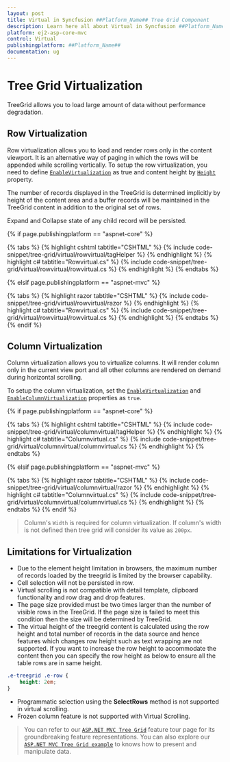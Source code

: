 ```yaml
---
layout: post
title: Virtual in Syncfusion ##Platform_Name## Tree Grid Component
description: Learn here all about Virtual in Syncfusion ##Platform_Name## Tree Grid component of Syncfusion Essential JS 2 and more.
platform: ej2-asp-core-mvc
control: Virtual
publishingplatform: ##Platform_Name##
documentation: ug
---
```



# Tree Grid Virtualization

TreeGrid allows you to load large amount of data without performance degradation.

## Row Virtualization

Row virtualization allows you to load and render rows only in the content viewport. It is an alternative way of paging in which the rows will be appended while scrolling vertically. To setup the row virtualization, you need to define [`EnableVirtualization`](https://help.syncfusion.com/cr/aspnetcore-js2/Syncfusion.EJ2.TreeGrid.TreeGrid.html#Syncfusion_EJ2_TreeGrid_TreeGrid_EnableVirtualization) as true and content height by [`Height`](https://help.syncfusion.com/cr/aspnetcore-js2/Syncfusion.EJ2.TreeGrid.TreeGrid.html#Syncfusion_EJ2_TreeGrid_TreeGrid_Height) property.

The number of records displayed in the TreeGrid is determined implicitly by height of the content area and a buffer records will be maintained in the TreeGrid content in addition to the original set of rows.

Expand and Collapse state of any child record will be persisted.

{% if page.publishingplatform == "aspnet-core" %}

{% tabs %}
{% highlight cshtml tabtitle="CSHTML" %}
{% include code-snippet/tree-grid/virtual/rowvirtual/tagHelper %}
{% endhighlight %}
{% highlight c# tabtitle="Rowvirtual.cs" %}
{% include code-snippet/tree-grid/virtual/rowvirtual/rowvirtual.cs %}
{% endhighlight %}
{% endtabs %}

{% elsif page.publishingplatform == "aspnet-mvc" %}

{% tabs %}
{% highlight razor tabtitle="CSHTML" %}
{% include code-snippet/tree-grid/virtual/rowvirtual/razor %}
{% endhighlight %}
{% highlight c# tabtitle="Rowvirtual.cs" %}
{% include code-snippet/tree-grid/virtual/rowvirtual/rowvirtual.cs %}
{% endhighlight %}
{% endtabs %}
{% endif %}



## Column Virtualization

Column virtualization allows you to virtualize columns. It will render column only in the current view port and all other columns are rendered on demand during horizontal scrolling.

To setup the column virtualization, set the [`EnableVirtualization`](https://help.syncfusion.com/cr/aspnetcore-js2/Syncfusion.EJ2.TreeGrid.TreeGrid.html#Syncfusion_EJ2_TreeGrid_TreeGrid_EnableVirtualization) and [`EnableColumnVirtualization`](https://help.syncfusion.com/cr/aspnetcore-js2/Syncfusion.EJ2.TreeGrid.TreeGrid.html#Syncfusion_EJ2_TreeGrid_TreeGrid_EnableColumnVirtualization) properties as `true`.

{% if page.publishingplatform == "aspnet-core" %}

{% tabs %}
{% highlight cshtml tabtitle="CSHTML" %}
{% include code-snippet/tree-grid/virtual/columnvirtual/tagHelper %}
{% endhighlight %}
{% highlight c# tabtitle="Columnvirtual.cs" %}
{% include code-snippet/tree-grid/virtual/columnvirtual/columnvirtual.cs %}
{% endhighlight %}
{% endtabs %}

{% elsif page.publishingplatform == "aspnet-mvc" %}

{% tabs %}
{% highlight razor tabtitle="CSHTML" %}
{% include code-snippet/tree-grid/virtual/columnvirtual/razor %}
{% endhighlight %}
{% highlight c# tabtitle="Columnvirtual.cs" %}
{% include code-snippet/tree-grid/virtual/columnvirtual/columnvirtual.cs %}
{% endhighlight %}
{% endtabs %}
{% endif %}



> Column's `Width` is required for column virtualization. If column's width is not defined then tree grid will consider its value as `200px`.



## Limitations for Virtualization

* Due to the element height limitation in browsers, the maximum number of records loaded by the treegrid is limited by the browser capability.
* Cell selection will not be persisted in row.
* Virtual scrolling is not compatible with detail template, clipboard functionality and row drag and drop features.
* The page size provided must be two times larger than the number of visible rows in the TreeGrid. If the page size is failed to meet this condition then the size will be determined by TreeGrid.
* The virtual height of the treegrid content is calculated using the row height and total number of records in the data source and hence features which changes row height such as text wrapping are not supported. If you want to increase the row height to accommodate the content then you can specify the row height as below to ensure all the table rows are in same height.

```css
.e-treegrid .e-row {
    height: 2em;
}
```

* Programmatic selection using the **SelectRows** method is not supported in virtual scrolling.
* Frozen column feature is not supported with Virtual Scrolling.

> You can refer to our [`ASP.NET MVC Tree Grid`](https://www.syncfusion.com/aspnet-mvc-ui-controls/tree-grid) feature tour page for its groundbreaking feature representations. You can also explore our [`ASP.NET MVC Tree Grid example`](https://ej2.syncfusion.com/aspnetmvc/TreeGrid/Overview#/material) to knows how to present and manipulate data.
